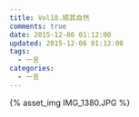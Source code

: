```yaml
---
title: Vol18.顺其自然
comments: true
date: 2015-12-06 01:12:00
updated: 2015-12-06 01:12:00
tags:
  - 一言
categories:
  - 一言
---
```


{% asset_img IMG_1380.JPG %}
